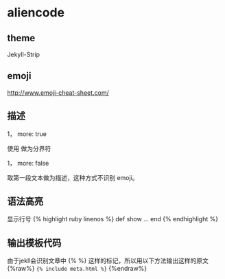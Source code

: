 # aliencode

## theme

Jekyll-Strip

## emoji

http://www.emoji-cheat-sheet.com/

## 描述

1， more: true

使用 <!-- more --> 做为分界符

1， more: false

取第一段文本做为描述，这种方式不识别 emoji。

## 语法高亮

显示行号
{% highlight ruby linenos %}
def show
...
end
{% endhighlight %}


## 输出模板代码
由于jekll会识别文章中 {% %} 这样的标记，所以用以下方法输出这样的原文
{%raw%} `{% include meta.html %}` {%endraw%}
